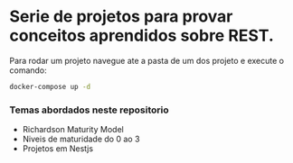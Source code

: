 # Serie de projetos para provar conceitos aprendidos sobre REST.

Para rodar um projeto navegue ate a pasta de um dos projeto e execute o comando:

```bash
docker-compose up -d
```

### Temas abordados neste repositorio
- Richardson Maturity Model
- Niveis de maturidade do 0 ao 3
- Projetos em Nestjs

